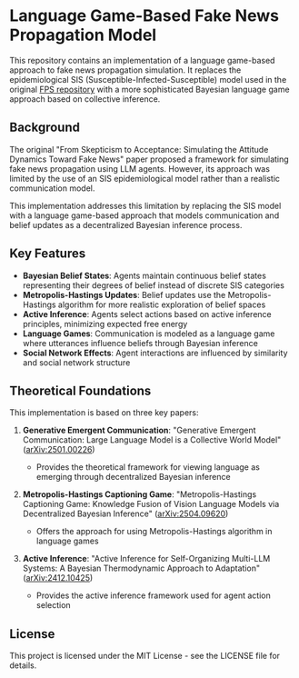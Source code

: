 # Language Game-Based Fake News Propagation Model

This repository contains an implementation of a language game-based approach to fake news propagation simulation. It replaces the epidemiological SIS (Susceptible-Infected-Susceptible) model used in the original [FPS repository](https://github.com/LiuYuHan31/FPS) with a more sophisticated Bayesian language game approach based on collective inference.

## Background

The original "From Skepticism to Acceptance: Simulating the Attitude Dynamics Toward Fake News" paper proposed a framework for simulating fake news propagation using LLM agents. However, its approach was limited by the use of an SIS epidemiological model rather than a realistic communication model.

This implementation addresses this limitation by replacing the SIS model with a language game-based approach that models communication and belief updates as a decentralized Bayesian inference process.

## Key Features

- **Bayesian Belief States**: Agents maintain continuous belief states representing their degrees of belief instead of discrete SIS categories
- **Metropolis-Hastings Updates**: Belief updates use the Metropolis-Hastings algorithm for more realistic exploration of belief spaces
- **Active Inference**: Agents select actions based on active inference principles, minimizing expected free energy
- **Language Games**: Communication is modeled as a language game where utterances influence beliefs through Bayesian inference
- **Social Network Effects**: Agent interactions are influenced by similarity and social network structure

## Theoretical Foundations

This implementation is based on three key papers:

1. **Generative Emergent Communication**: "Generative Emergent Communication: Large Language Model is a Collective World Model" ([arXiv:2501.00226](https://arxiv.org/abs/2501.00226))
   - Provides the theoretical framework for viewing language as emerging through decentralized Bayesian inference

2. **Metropolis-Hastings Captioning Game**: "Metropolis-Hastings Captioning Game: Knowledge Fusion of Vision Language Models via Decentralized Bayesian Inference" ([arXiv:2504.09620](https://arxiv.org/abs/2504.09620))
   - Offers the approach for using Metropolis-Hastings algorithm in language games

3. **Active Inference**: "Active Inference for Self-Organizing Multi-LLM Systems: A Bayesian Thermodynamic Approach to Adaptation" ([arXiv:2412.10425](https://arxiv.org/abs/2412.10425))
   - Provides the active inference framework used for agent action selection

## License

This project is licensed under the MIT License - see the LICENSE file for details.
